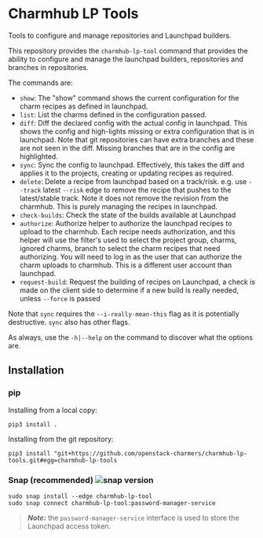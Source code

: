 # Charmhub LP Tools

Tools to configure and manage repositories and Launchpad builders.

This repository provides the `charmhub-lp-tool` command that provides the
ability to configure and manage the launchpad builders, repositories and
branches in repositories.

The commands are:

* `show`: The "show" command shows the current configuration for the charm
  recipes as defined in launchpad.
* `list`: List the charms defined in the configuration passed.
* `diff`: Diff the declared config with the actual config in launchpad. This
  shows the config and high-lights missing or extra configuration that is in
  launchpad. Note that git repositories can have extra branches and these are
  not seen in the diff. Missing branches that are in the config are
  highlighted.
* `sync`: Sync the config to launchpad. Effectively, this takes the diff and
  applies it to the projects, creating or updating recipes as required.
* `delete`: Delete a recipe from launchpad based on a track/risk. e.g. use
  `--track` latest `--risk` edge to remove the recipe that pushes to the
  latest/stable track. Note it does not remove the revision from the
  charmhub. This is purely managing the recipes in launchpad.
* `check-builds`: Check the state of the builds available at Launchpad
* `authorize`: Authorize helper to authorize the launchpad recipes to upload to
  the charmhub. Each recipe needs authorization, and this helper will use the
  filter's used to select the project group, charms, ignored charms, branch to
  select the charm recipes that need authorizing. You will need to log in as
  the user that can authorize the charm uploads to charmhub. This is a
  different user account than launchpad.
* `request-build`: Request the building of recipes on Launchpad, a check is made
  on the client side to determine if a new build is really needed, unless
  `--force` is passed


Note that `sync` requires the `--i-really-mean-this` flag as it is potentially
destructive.  `sync` also has other flags.

As always, use the `-h|--help` on the command to discover what the options are.

## Installation

### pip

Installing from a local copy:

```
pip3 install .
```

Installing from the git repository:

```
pip3 install "git+https://github.com/openstack-charmers/charmhub-lp-tools.git#egg=charmhub-lp-tools
```

### Snap (recommended) ![snap version](https://badgen.net/snapcraft/v/charmhub-lp-tool)

```
sudo snap install --edge charmhub-lp-tool
sudo snap connect charmhub-lp-tool:password-manager-service
```

> **_Note:_** the `password-manager-service` interface is used to store the
> Launchpad access token.
